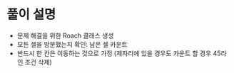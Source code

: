 ﻿# 풀이 설명
* 문제 해결을 위한 Roach 클래스 생성
* 모든 셀을 방문했는지 확인: 남은 셀 카운트
* 반드시 한 칸은 이동하는 것으로 가정 (제자리에 있을 경우도 카운트 할 경우 45라인 조건 삭제)